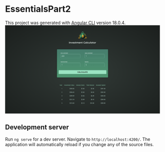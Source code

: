 # EssentialsPart2

This project was generated with [Angular CLI](https://github.com/angular/angular-cli) version 18.0.4.
<img src="./public/project.png">

## Development server

Run `ng serve` for a dev server. Navigate to `http://localhost:4200/`. The application will automatically reload if you change any of the source files.


